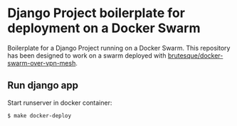 # Django Project boilerplate for deployment on a Docker Swarm
Boilerplate for a Django Project running on a Docker Swarm. This repository has been designed to work on a swarm 
deployed with [brutesque/docker-swarm-over-vpn-mesh](https://github.com/brutesque/docker-swarm-over-vpn-mesh).

## Run django app

Start runserver in docker container:
```
$ make docker-deploy
```
